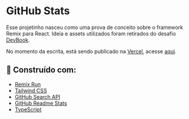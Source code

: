 # GitHub Stats

Esse projetinho nasceu como uma prova de conceito sobre o framework Remix para React. Ideia e assets utilizados foram retirados do desafio [DevBook](https://devchallenge.vercel.app/challenges/5f261d39ecb9243236c05387/details).

No momento da escrita, está sendo publicado na [Vercel](https://vercel.com), acesse [aqui](https://github-stats-rouge.vercel.app/).

:hammer: Construído com:
-
- [Remix Run](https://remix.run)
- [Tailwind CSS](https://tailwindcss.com/)
- [GitHub Search API](https://docs.github.com/en/rest/reference/search)
- [GitHub Readme Stats](https://github.com/anuraghazra/github-readme-stats)
- [TypeScript](https://www.typescriptlang.org/)
